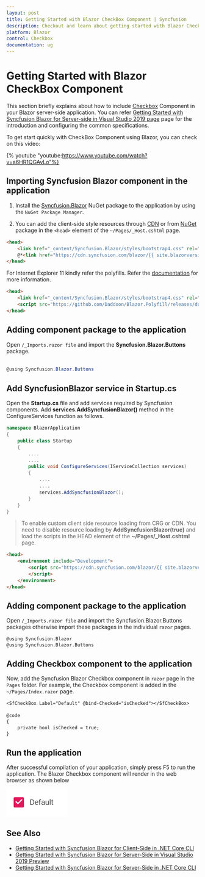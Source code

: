 ```yaml
---
layout: post
title: Getting Started with Blazor CheckBox Component | Syncfusion
description: Checkout and learn about getting started with Blazor CheckBox component of Syncfusion, and more details.
platform: Blazor
control: Checkbox
documentation: ug
---
```


<!-- markdownlint-disable MD024 -->

# Getting Started with Blazor CheckBox Component

This section briefly explains about how to include [Checkbox](https://help.syncfusion.com/cr/blazor/Syncfusion.Blazor.Buttons.SfCheckBox-1.html) Component in your Blazor server-side  application. You can refer [Getting Started with Syncfusion Blazor for Server-side in Visual Studio 2019 page](https://blazor.syncfusion.com/documentation/getting-started/blazor-server-side-visual-studio-2019/) page for the introduction and configuring the common specifications.

To get start quickly with CheckBox Component using Blazor, you can check on this video:

{% youtube
"youtube:https://www.youtube.com/watch?v=a6HR1QGAvLo"%}

## Importing Syncfusion Blazor component in the application

1. Install the [Syncfusion.Blazor](https://www.nuget.org/packages/Syncfusion.Blazor) NuGet package to the application by using the `NuGet Package Manager`.

2. You can add the client-side style resources through [CDN](https://blazor.syncfusion.com/documentation/appearance/themes#cdn-reference) or from [NuGet](https://blazor.syncfusion.com/documentation/appearance/themes#static-web-assets) package in the `<head>` element of the `~/Pages/_Host.cshtml` page.

```html
<head>
    <link href="_content/Syncfusion.Blazor/styles/bootstrap4.css" rel="stylesheet" />
    @*<link href="https://cdn.syncfusion.com/blazor/{{ site.blazorversion }}/styles/bootstrap4.css" rel="stylesheet" />*@
</head>
```

For Internet Explorer 11 kindly refer the polyfills. Refer the [documentation](https://blazor.syncfusion.com/documentation/common/how-to/render-blazor-server-app-in-ie/) for more information.

```html
<head>
    <link href="_content/Syncfusion.Blazor/styles/bootstrap4.css" rel="stylesheet" />
    <script src="https://github.com/Daddoon/Blazor.Polyfill/releases/download/3.0.1/blazor.polyfill.min.js"></script>
</head>
```

## Adding component package to the application

Open `/_Imports.razor file` and import the **Syncfusion.Blazor.Buttons** package.

```csharp

@using Syncfusion.Blazor.Buttons

```

## Add SyncfusionBlazor service in Startup.cs

Open the **Startup.cs** file and add services required by Syncfusion components.
Add **services.AddSyncfusionBlazor()** method in the ConfigureServices function as follows.

```csharp
namespace BlazorApplication
{
    public class Startup
    {
        ....
        ....
        public void ConfigureServices(IServiceCollection services)
        {
            ....
            ....
            services.AddSyncfusionBlazor();
        }
    }
}
```

> To enable custom client side resource loading from CRG or CDN. You need to disable resource loading by **AddSyncfusionBlazor(true)** and load the scripts in the HEAD element of the **~/Pages/_Host.cshtml** page.

```html
<head>
    <environment include="Development">
        <script src="https://cdn.syncfusion.com/blazor/{{ site.blazorversion }}/syncfusion-blazor.min.js">
        </script>
    </environment>
</head>
```

## Adding component package to the application

Open `/_Imports.razor file` and import the Syncfusion.Blazor.Buttons packages otherwise import these packages in the individual `razor` pages.

```cshtml
@using Syncfusion.Blazor
@using Syncfusion.Blazor.Buttons
```

## Adding Checkbox component to the application

Now, add the Syncfusion Blazor Checkbox component in `razor` page in the `Pages` folder. For example, the Checkbox component is added in the `~/Pages/Index.razor` page.

```cshtml
<SfCheckBox Label="Default" @bind-Checked="isChecked"></SfCheckBox>

@code 
{
    private bool isChecked = true;
}
```

## Run the application

After successful compilation of your application, simply press F5 to run the application. The Blazor Checkbox component will render in the web browser as shown below

![Blazor CheckBox Component](./images/blazor-checkbox-component.png)

## See Also

* [Getting Started with Syncfusion Blazor for Client-Side in .NET Core CLI](https://blazor.syncfusion.com/documentation/getting-started/blazor-webassembly-dotnet-cli/)
* [Getting Started with Syncfusion Blazor for Server-Side in Visual Studio 2019 Preview](https://blazor.syncfusion.com/documentation/getting-started/blazor-server-side-visual-studio-2019/)
* [Getting Started with Syncfusion Blazor for Server-Side in .NET Core CLI](https://blazor.syncfusion.com/documentation/getting-started/blazor-server-side-dotnet-cli/)
